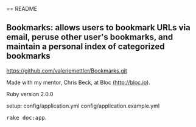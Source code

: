 == README

## Bookmarks:   allows users to bookmark URLs via email, peruse other user's bookmarks, and maintain a personal index of categorized bookmarks

https://github.com/valeriemettler/Bookmarks.git

Made with my mentor, Chris Beck, at Bloc (http://bloc.io).

Ruby version 2.0.0 

setup: 
config/application.yml
config/application.example.yml

<tt>rake doc:app</tt>.
